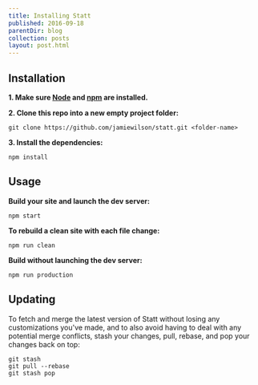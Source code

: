 ```yaml
---
title: Installing Statt
published: 2016-09-18
parentDir: blog
collection: posts
layout: post.html
---
```


## Installation

**1. Make sure [Node](http://nodejs.org) and [npm](https://docs.npmjs.com/getting-started/installing-node) are installed.**

**2. Clone this repo into a new empty project folder:**

```
git clone https://github.com/jamiewilson/statt.git <folder-name>
```

**3. Install the dependencies:**

```
npm install
```

## Usage

**Build your site and launch the dev server:**

```
npm start
```

**To rebuild a clean site with each file change:**

```
npm run clean
```

**Build without launching the dev server:**

```
npm run production
```

## Updating
To fetch and merge the latest version of Statt without losing any customizations you've made, and to also avoid having to deal with any potential merge conflicts, stash your changes, pull, rebase, and pop your changes back on top:

```
git stash
git pull --rebase
git stash pop
```
